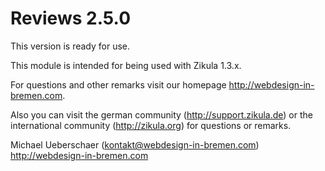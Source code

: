 Reviews 2.5.0
===========================

This version is ready for use.


This module is intended for being used with Zikula 1.3.x.

For questions and other remarks visit our homepage http://webdesign-in-bremen.com.

Also you can visit the german community (http://support.zikula.de)
or the international community (http://zikula.org) for questions or remarks.

Michael Ueberschaer (kontakt@webdesign-in-bremen.com)
http://webdesign-in-bremen.com
